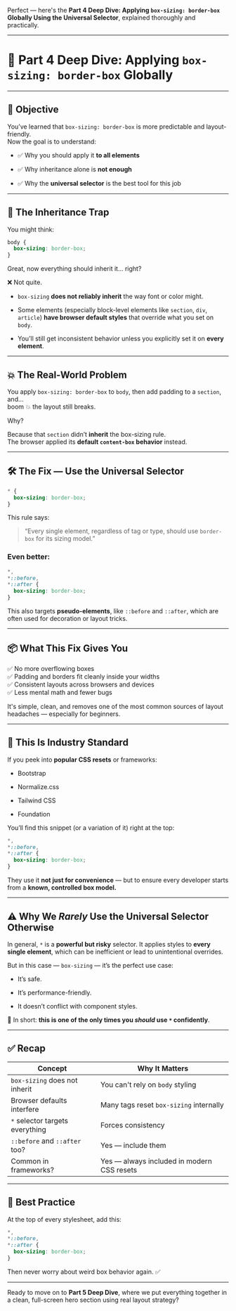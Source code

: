 Perfect — here's the **Part 4 Deep Dive: Applying `box-sizing: border-box` Globally Using the Universal Selector**, explained thoroughly and practically.

---

# 🧱 Part 4 Deep Dive: Applying `box-sizing: border-box` Globally

---

## 🎯 Objective

You’ve learned that `box-sizing: border-box` is more predictable and layout-friendly.  
Now the goal is to understand:

- ✅ Why you should apply it **to all elements**
    
- ✅ Why inheritance alone is **not enough**
    
- ✅ Why the **universal selector** is the best tool for this job
    

---

## 🔄 The Inheritance Trap

You might think:

```css
body {
  box-sizing: border-box;
}
```

Great, now everything should inherit it… right?

❌ Not quite.

- `box-sizing` **does not reliably inherit** the way font or color might.
    
- Some elements (especially block-level elements like `section`, `div`, `article`) **have browser default styles** that override what you set on `body`.
    
- You’ll still get inconsistent behavior unless you explicitly set it on **every element**.
    

---

## 💥 The Real-World Problem

You apply `box-sizing: border-box` to `body`, then add padding to a `section`, and…  
boom 💥 the layout still breaks.

Why?

Because that `section` didn’t **inherit** the box-sizing rule.  
The browser applied its **default `content-box` behavior** instead.

---

## 🛠 The Fix — Use the Universal Selector

```css
* {
  box-sizing: border-box;
}
```

This rule says:

> “Every single element, regardless of tag or type, should use `border-box` for its sizing model.”

### Even better:

```css
*,
*::before,
*::after {
  box-sizing: border-box;
}
```

This also targets **pseudo-elements**, like `::before` and `::after`, which are often used for decoration or layout tricks.

---

## 📦 What This Fix Gives You

✅ No more overflowing boxes  
✅ Padding and borders fit cleanly inside your widths  
✅ Consistent layouts across browsers and devices  
✅ Less mental math and fewer bugs

It's simple, clean, and removes one of the most common sources of layout headaches — especially for beginners.

---

## 💼 This Is Industry Standard

If you peek into **popular CSS resets** or frameworks:

- Bootstrap
    
- Normalize.css
    
- Tailwind CSS
    
- Foundation
    

You’ll find this snippet (or a variation of it) right at the top:

```css
*,
*::before,
*::after {
  box-sizing: border-box;
}
```

They use it **not just for convenience** — but to ensure every developer starts from a **known, controlled box model.**

---

## ⚠️ Why We _Rarely_ Use the Universal Selector Otherwise

In general, `*` is a **powerful but risky** selector. It applies styles to **every single element**, which can be inefficient or lead to unintentional overrides.

But in this case — `box-sizing` — it’s the perfect use case:

- It’s safe.
    
- It’s performance-friendly.
    
- It doesn’t conflict with component styles.
    

📌 In short: **this is one of the only times you _should_ use `*` confidently**.

---

## ✅ Recap

|Concept|Why It Matters|
|---|---|
|`box-sizing` does not inherit|You can't rely on `body` styling|
|Browser defaults interfere|Many tags reset `box-sizing` internally|
|`*` selector targets everything|Forces consistency|
|`::before` and `::after` too?|Yes — include them|
|Common in frameworks?|Yes — always included in modern CSS resets|

---

## 🚀 Best Practice

At the top of every stylesheet, add this:

```css
*,
*::before,
*::after {
  box-sizing: border-box;
}
```

Then never worry about weird box behavior again. ✅

---

Ready to move on to **Part 5 Deep Dive**, where we put everything together in a clean, full-screen hero section using real layout strategy?